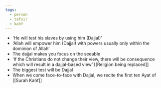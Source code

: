 ```yaml
---
tags:
  - person
  - tafsir
  - kahf
---
```

- ‘He will test his slaves by using him (Dajjal)’
- ‘Allah will empower him (Dajjal) with powers usually only within the dominion of Allah’
- The dajjal makes you focus on the seeable
- ‘If the Christians do not change their view, there will be consequence which will result in a dajjal-based view’ [[Religion being replaced]]
- The biggest test will be Dajjal
- When we come face-to-face with Dajjal, we recite the first ten Ayat of [[Surah Kahf]]